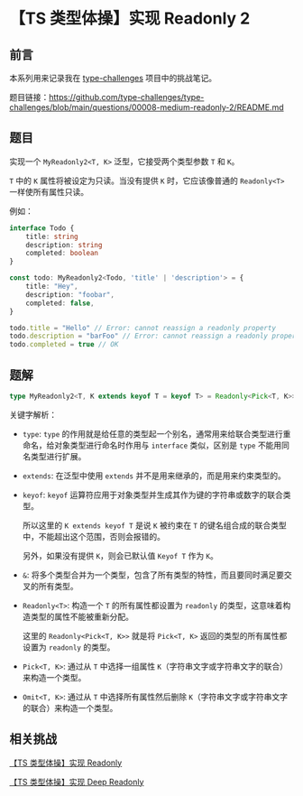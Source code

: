 # 【TS 类型体操】实现 Readonly 2

## 前言

本系列用来记录我在 [type-challenges](https://github.com/type-challenges/type-challenges) 项目中的挑战笔记。

题目链接：https://github.com/type-challenges/type-challenges/blob/main/questions/00008-medium-readonly-2/README.md

## 题目

实现一个 `MyReadonly2<T, K>` 泛型，它接受两个类型参数 `T` 和 `K`。

`T` 中的 `K` 属性将被设定为只读。当没有提供 `K` 时，它应该像普通的 `Readonly<T>` 一样使所有属性只读。

例如：

```ts
interface Todo {
    title: string
    description: string
    completed: boolean
}

const todo: MyReadonly2<Todo, 'title' | 'description'> = {
    title: "Hey",
    description: "foobar",
    completed: false,
}

todo.title = "Hello" // Error: cannot reassign a readonly property
todo.description = "barFoo" // Error: cannot reassign a readonly property
todo.completed = true // OK
```

## 题解

```ts
type MyReadonly2<T, K extends keyof T = keyof T> = Readonly<Pick<T, K>> & Omit<T, K>
```

关键字解析：

- `type`: `type` 的作用就是给任意的类型起一个别名，通常用来给联合类型进行重命名，给对象类型进行命名时作用与 `interface` 类似，区别是 `type` 不能用同名类型进行扩展。

- `extends`: 在泛型中使用 `extends` 并不是用来继承的，而是用来约束类型的。

- `keyof`: `keyof` 运算符应用于对象类型并生成其作为键的字符串或数字的联合类型。

  所以这里的 `K extends keyof T` 是说 `K` 被约束在 `T` 的键名组合成的联合类型中，不能超出这个范围，否则会报错的。

  另外，如果没有提供 `K`，则会已默认值 `Keyof T` 作为 `K`。

- `&`: 将多个类型合并为一个类型，包含了所有类型的特性，而且要同时满足要交叉的所有类型。

- `Readonly<T>`: 构造一个 `T` 的所有属性都设置为 `readonly` 的类型，这意味着构造类型的属性不能被重新分配。

  这里的 `Readonly<Pick<T, K>>` 就是将 `Pick<T, K>` 返回的类型的所有属性都设置为 `readonly` 的类型。

- `Pick<T, K>`: 通过从 `T` 中选择一组属性 `K`（字符串文字或字符串文字的联合）来构造一个类型。

- `Omit<T, K>`: 通过从 `T` 中选择所有属性然后删除 `K`（字符串文字或字符串文字的联合）来构造一个类型。

## 相关挑战

[【TS 类型体操】实现 Readonly](./%E3%80%90TS%20%E7%B1%BB%E5%9E%8B%E4%BD%93%E6%93%8D%E3%80%91%E5%AE%9E%E7%8E%B0%20Readonly.md)

[【TS 类型体操】实现 Deep Readonly](./%E3%80%90TS%20%E7%B1%BB%E5%9E%8B%E4%BD%93%E6%93%8D%E3%80%91%E5%AE%9E%E7%8E%B0%20Deep%20Readonly.md)
